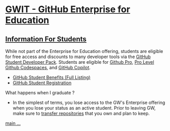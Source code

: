 # [GWIT - GitHub Enterprise for Education](./README.md)

## [Information For Students](./students.md)
While not part of the Enterprise for Education offering, students are eligible for free access and discounts to many developer tools via the [GitHub Student Developer Pack](https://education.github.com/pack). Students are eligible for [Github Pro](https://docs.github.com/en/get-started/learning-about-github/githubs-plans#github-pro), [Pro Level Github Codespaces](https://github.blog/changelog/2022-11-09-codespaces-for-free-and-pro-accounts/), and [GitHub Copilot](https://docs.github.com/en/copilot/quickstart).

- [GitHub Student Benefits (Full Listing)](https://education.github.com/pack)
- [GitHub Student Registration](https://education.github.com/discount_requests/application)

What happens when I graduate ? 
- In the simplest of terms, you lose access to the GW's Enterprise offering when you lose your status as an active student. Prior to leaving GW, make sure to [transfer repositories](https://docs.github.com/en/repositories/creating-and-managing-repositories/transferring-a-repository) that you own and plan to keep. 


[main ...](./README.md)